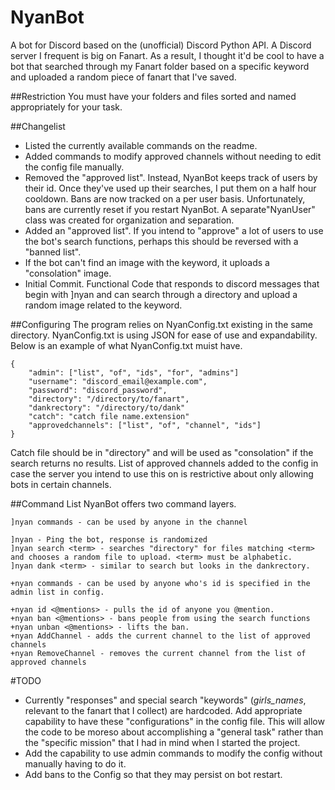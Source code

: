 # NyanBot

A bot for Discord based on the (unofficial) Discord Python API. A Discord server I frequent is big on Fanart. As a result, I thought it'd be cool to have a bot that searched through my Fanart folder based on a specific keyword and uploaded a random piece of fanart that I've saved.

##Restriction
You must have your folders and files sorted and named appropriately for your task. 

##Changelist
- Listed the currently available commands on the readme.
- Added commands to modify approved channels without needing to edit the config file manually.
- Removed the "approved list". Instead, NyanBot keeps track of users by their id. Once they've used up their searches, I put them on a half hour cooldown. Bans are now tracked on a per user basis. Unfortunately, bans are currently reset if you restart NyanBot. A separate"NyanUser" class was created for organization and separation.
- Added an "approved list". If you intend to "approve" a lot of users to use the bot's search functions, perhaps this should be reversed with a "banned list".
- If the bot can't find an image with the keyword, it uploads a "consolation" image.
- Initial Commit. Functional Code that responds to discord messages that begin with ]nyan and can search through a directory and upload a random image related to the keyword.

##Configuring
The program relies on NyanConfig.txt existing in the same directory. NyanConfig.txt is using JSON for ease of use and expandability. Below is an example of what NyanConfig.txt muist have.
```
{
    "admin": ["list", "of", "ids", "for", "admins"]
    "username": "discord_email@example.com",
    "password": "discord_password",
    "directory": "/directory/to/fanart",
    "dankrectory": "/directory/to/dank"
    "catch": "catch file name.extension"
    "approvedchannels": ["list", "of", "channel", "ids"]
}
```
Catch file should be in "directory" and will be used as "consolation" if the search returns no results.
List of approved channels added to the config in case the server you intend to use this on is restrictive about only allowing bots in certain channels.

##Command List
NyanBot offers two command layers.
```
]nyan commands - can be used by anyone in the channel

]nyan - Ping the bot, response is randomized
]nyan search <term> - searches "directory" for files matching <term> and chooses a random file to upload. <term> must be alphabetic.
]nyan dank <term> - similar to search but looks in the dankrectory.
```

```
+nyan commands - can be used by anyone who's id is specified in the admin list in config.

+nyan id <@mentions> - pulls the id of anyone you @mention.
+nyan ban <@mentions> - bans people from using the search functions
+nyan unban <@mentions> - lifts the ban.
+nyan AddChannel - adds the current channel to the list of approved channels
+nyan RemoveChannel - removes the current channel from the list of approved channels
```
#TODO
- Currently "responses" and special search "keywords" (*girls_names*, relevant to the fanart that I collect) are hardcoded. Add appropriate capability to have these "configurations" in the config file. This will allow the code to be moreso about accomplishing a "general task" rather than the "specific mission" that I had in mind when I started the project.
- Add the capability to use admin commands to modify the config without manually having to do it.
- Add bans to the Config so that they may persist on bot restart.
